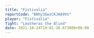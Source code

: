 ```yaml
---
title: "Fistivalia"
reportCode: "BNhy3GwzCKJA89Vn"
player: "Fistivalia"
fight: "Leotheras the Blind"
date: 2021-10-24T19:01:26.673000+00:00
---
```

